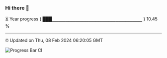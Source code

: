 ### Hi there 👋

⏳ Year progress { ███▁▁▁▁▁▁▁▁▁▁▁▁▁▁▁▁▁▁▁▁▁▁▁▁▁▁▁ } 10.45 %

---

⏰ Updated on Thu, 08 Feb 2024 06:20:05 GMT

![Progress Bar CI](https://github.com/liununu/liununu/workflows/Progress%20Bar%20CI/badge.svg)
